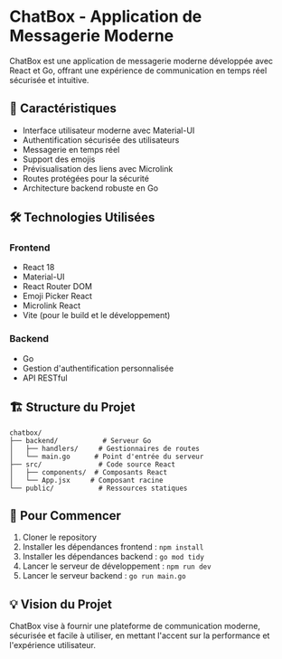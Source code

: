 # ChatBox - Application de Messagerie Moderne

ChatBox est une application de messagerie moderne développée avec React et Go, offrant une expérience de communication en temps réel sécurisée et intuitive.

## 🚀 Caractéristiques

- Interface utilisateur moderne avec Material-UI
- Authentification sécurisée des utilisateurs
- Messagerie en temps réel
- Support des emojis
- Prévisualisation des liens avec Microlink
- Routes protégées pour la sécurité
- Architecture backend robuste en Go

## 🛠️ Technologies Utilisées

### Frontend
- React 18
- Material-UI
- React Router DOM
- Emoji Picker React
- Microlink React
- Vite (pour le build et le développement)

### Backend
- Go
- Gestion d'authentification personnalisée
- API RESTful

## 🏗️ Structure du Projet

```
chatbox/
├── backend/           # Serveur Go
│   ├── handlers/     # Gestionnaires de routes
│   └── main.go      # Point d'entrée du serveur
├── src/              # Code source React
│   ├── components/  # Composants React
│   └── App.jsx     # Composant racine
└── public/           # Ressources statiques
```

## 🚀 Pour Commencer

1. Cloner le repository
2. Installer les dépendances frontend : `npm install`
3. Installer les dépendances backend : `go mod tidy`
4. Lancer le serveur de développement : `npm run dev`
5. Lancer le serveur backend : `go run main.go`

## 💡 Vision du Projet

ChatBox vise à fournir une plateforme de communication moderne, sécurisée et facile à utiliser, en mettant l'accent sur la performance et l'expérience utilisateur.
